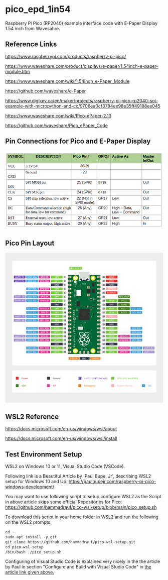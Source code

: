 # pico_epd_1in54
Raspberry Pi Pico (RP2040) example interface code with E-Paper Display 1.54 inch from Wavesahre.

## Reference Links
https://www.raspberrypi.com/products/raspberry-pi-pico/

https://www.waveshare.com/product/displays/e-paper/1.54inch-e-paper-module.htm

https://www.waveshare.com/wiki/1.54inch_e-Paper_Module

https://github.com/waveshare/e-Paper

https://www.digikey.ca/en/maker/projects/raspberry-pi-pico-rp2040-spi-example-with-micropython-and-cc/9706ea0cf3784ee98e35ff49188ee045

https://www.waveshare.com/wiki/Pico-ePaper-2.13

https://github.com/waveshare/Pico_ePaper_Code

## Pin Connections for Pico and E-Paper Display
![Pin Connections](/PinConnections.png)

## Pico Pin Layout
![Pico Pin Layout](/raspberry-pi-pico-pinout.jpg)

## WSL2 Reference

https://docs.microsoft.com/en-us/windows/wsl/about

https://docs.microsoft.com/en-us/windows/wsl/install


## Test Environment Setup
WSL2 on Windows 10 or 11, Visual Studio Code (VSCode).

Following link is a Beautiful Article by 'Paul Bupe, Jr',  describing WSL2 setup for Windows 10 and Up:
https://paulbupejr.com/raspberry-pi-pico-windows-development/

You may want to use following script to setup configure WSL2 as the Script in above article skips some official Repositories for Pico:
https://github.com/hammadrauf/pico-wsl-setup/blob/main/pico_setup.sh

To download this script in your home folder in WSL2 and run the following on the WSL2 prompts:
```
cd ~
sudo apt install -y git
git clone https://github.com/hammadrauf/pico-wsl-setup.git
cd pico-wsl-setup
/bin/bash ./pico_setup.sh
```

Configuring of Visual Studio Code is explained very nicely in the the article by Paul in section "Configure and Build with Visual Studio Code" in [the article link given above.](https://paulbupejr.com/raspberry-pi-pico-windows-development/ "Link to article")


